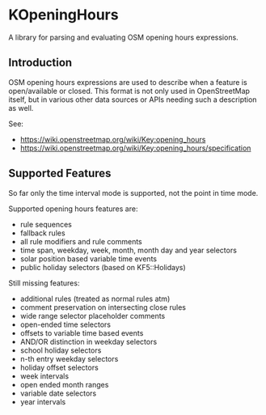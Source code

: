 # KOpeningHours

A library for parsing and evaluating OSM opening hours expressions.

## Introduction

OSM opening hours expressions are used to describe when a feature is open/available or closed. This format
is not only used in OpenStreetMap itself, but in various other data sources or APIs needing such a description
as well.

See:
* https://wiki.openstreetmap.org/wiki/Key:opening_hours
* https://wiki.openstreetmap.org/wiki/Key:opening_hours/specification

## Supported Features

So far only the time interval mode is supported, not the point in time mode.

Supported opening hours features are:
* rule sequences
* fallback rules
* all rule modifiers and rule comments
* time span, weekday, week, month, month day and year selectors
* solar position based variable time events
* public holiday selectors (based on KF5::Holidays)

Still missing features:
* additional rules (treated as normal rules atm)
* comment preservation on intersecting close rules
* wide range selector placeholder comments
* open-ended time selectors
* offsets to variable time based events
* AND/OR distinction in weekday selectors
* school holiday selectors
* n-th entry weekday selectors
* holiday offset selectors
* week intervals
* open ended month ranges
* variable date selectors
* year intervals
